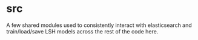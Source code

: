 # src

A few shared modules used to consistently interact with elasticsearch and train/load/save LSH models across the rest of the code here.
